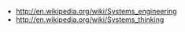 
- http://en.wikipedia.org/wiki/Systems_engineering
- http://en.wikipedia.org/wiki/Systems_thinking
